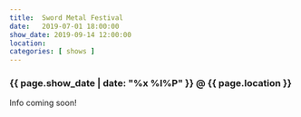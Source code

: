 ```yaml
---
title:  Sword Metal Festival
date:   2019-07-01 18:00:00
show_date: 2019-09-14 12:00:00
location: 
categories: [ shows ]
---
```

### {{ page.show_date | date: "%x %I%P" }} @ {{ page.location }}

Info coming soon!
